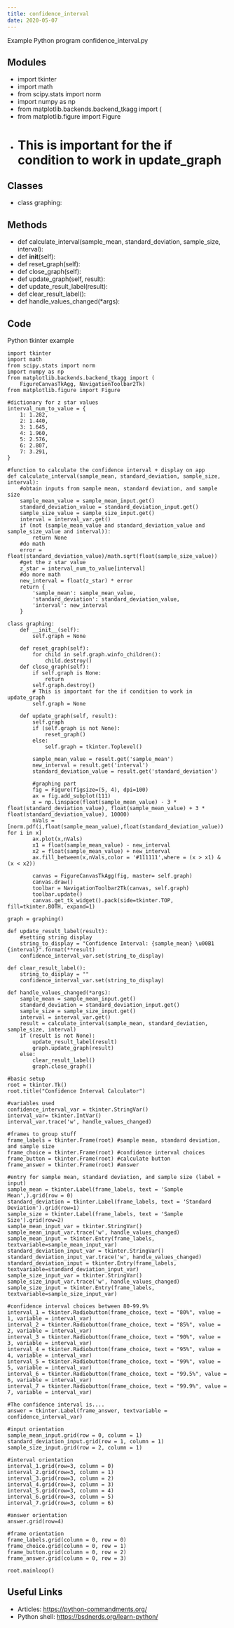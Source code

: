 ```yaml
---
title: confidence_interval
date: 2020-05-07
---
```

Example Python program confidence_interval.py

## Modules

* import tkinter
* import math
* from scipy.stats import norm
* import numpy as np
* from matplotlib.backends.backend_tkagg import (
* from matplotlib.figure import Figure
* # This is important for the if condition to work in update_graph

## Classes

* class graphing:

## Methods

* def calculate_interval(sample_mean, standard_deviation, sample_size, interval):
* def __init__(self):
* def reset_graph(self):
* def close_graph(self):
* def update_graph(self, result):
* def update_result_label(result):
* def clear_result_label():
* def handle_values_changed(*args):

## Code

Python tkinter example

    import tkinter
    import math
    from scipy.stats import norm
    import numpy as np
    from matplotlib.backends.backend_tkagg import (
        FigureCanvasTkAgg, NavigationToolbar2Tk)
    from matplotlib.figure import Figure
    
    #dictionary for z star values
    interval_num_to_value = {
        1: 1.282,
        2: 1.440,
        3: 1.645,
        4: 1.960,
        5: 2.576,
        6: 2.807,
        7: 3.291,
    }
    
    #function to calculate the confidence interval + display on app
    def calculate_interval(sample_mean, standard_deviation, sample_size, interval):
        #obtain inputs from sample mean, standard deviation, and sample size
        sample_mean_value = sample_mean_input.get()
        standard_deviation_value = standard_deviation_input.get()
        sample_size_value = sample_size_input.get()
        interval = interval_var.get()
        if (not (sample_mean_value and standard_deviation_value and sample_size_value and interval)):
            return None
        #do math
        error = float(standard_deviation_value)/math.sqrt(float(sample_size_value))
        #get the z star value
        z_star = interval_num_to_value[interval]
        #do more math
        new_interval = float(z_star) * error
        return {
            'sample_mean': sample_mean_value,
            'standard_deviation': standard_deviation_value,
            'interval': new_interval
        }
    
    class graphing:
        def __init__(self):
            self.graph = None
    
        def reset_graph(self):
            for child in self.graph.winfo_children():
                child.destroy()
        def close_graph(self):
            if self.graph is None:
                return
            self.graph.destroy()
            # This is important for the if condition to work in update_graph
            self.graph = None
    
        def update_graph(self, result):
            self.graph
            if (self.graph is not None):
                reset_graph()
            else:
                self.graph = tkinter.Toplevel()
    
            sample_mean_value = result.get('sample_mean')
            new_interval = result.get('interval')
            standard_deviation_value = result.get('standard_deviation')
    
            #graphing part
            fig = Figure(figsize=(5, 4), dpi=100)
            ax = fig.add_subplot(111)
            x = np.linspace(float(sample_mean_value) - 3 * float(standard_deviation_value), float(sample_mean_value) + 3 * float(standard_deviation_value), 10000)
            nVals = [norm.pdf(i,float(sample_mean_value),float(standard_deviation_value)) for i in x]
            ax.plot(x,nVals)
            x1 = float(sample_mean_value) - new_interval
            x2 = float(sample_mean_value) + new_interval
            ax.fill_between(x,nVals,color = '#111111',where = (x > x1) & (x < x2))
    
            canvas = FigureCanvasTkAgg(fig, master= self.graph)
            canvas.draw()
            toolbar = NavigationToolbar2Tk(canvas, self.graph)
            toolbar.update()
            canvas.get_tk_widget().pack(side=tkinter.TOP, fill=tkinter.BOTH, expand=1)
    
    graph = graphing()
    
    def update_result_label(result):
        #setting string display
        string_to_display = "Confidence Interval: {sample_mean} \u00B1 {interval}".format(**result)
        confidence_interval_var.set(string_to_display)
    
    def clear_result_label():
        string_to_display = ""
        confidence_interval_var.set(string_to_display)
    
    def handle_values_changed(*args):
        sample_mean = sample_mean_input.get()
        standard_deviation = standard_deviation_input.get()
        sample_size = sample_size_input.get()
        interval = interval_var.get()
        result = calculate_interval(sample_mean, standard_deviation, sample_size, interval)
        if (result is not None):
            update_result_label(result)
            graph.update_graph(result)
        else:
            clear_result_label()
            graph.close_graph()
    
    #basic setup
    root = tkinter.Tk()
    root.title("Confidence Interval Calculator")
    
    #variables used
    confidence_interval_var = tkinter.StringVar()
    interval_var= tkinter.IntVar()
    interval_var.trace('w', handle_values_changed)
    
    #frames to group stuff
    frame_labels = tkinter.Frame(root) #sample mean, standard deviation, and sample size
    frame_choice = tkinter.Frame(root) #confidence interval choices
    frame_button = tkinter.Frame(root) #calculate button
    frame_answer = tkinter.Frame(root) #answer
    
    #entry for sample mean, standard deviation, and sample size (label + input)
    sample_mean = tkinter.Label(frame_labels, text = 'Sample Mean',).grid(row = 0)
    standard_deviation = tkinter.Label(frame_labels, text = 'Standard Deviation').grid(row=1)
    sample_size = tkinter.Label(frame_labels, text = 'Sample Size').grid(row=2)
    sample_mean_input_var = tkinter.StringVar()
    sample_mean_input_var.trace('w', handle_values_changed)
    sample_mean_input = tkinter.Entry(frame_labels, textvariable=sample_mean_input_var)
    standard_deviation_input_var = tkinter.StringVar()
    standard_deviation_input_var.trace('w', handle_values_changed)
    standard_deviation_input = tkinter.Entry(frame_labels, textvariable=standard_deviation_input_var)
    sample_size_input_var = tkinter.StringVar()
    sample_size_input_var.trace('w', handle_values_changed)
    sample_size_input = tkinter.Entry(frame_labels, textvariable=sample_size_input_var)
    
    #confidence interval choices between 80-99.9%
    interval_1 = tkinter.Radiobutton(frame_choice, text = "80%", value = 1, variable = interval_var)
    interval_2 = tkinter.Radiobutton(frame_choice, text = "85%", value = 2, variable = interval_var)
    interval_3 = tkinter.Radiobutton(frame_choice, text = "90%", value = 3, variable = interval_var)
    interval_4 = tkinter.Radiobutton(frame_choice, text = "95%", value = 4, variable = interval_var)
    interval_5 = tkinter.Radiobutton(frame_choice, text = "99%", value = 5, variable = interval_var)
    interval_6 = tkinter.Radiobutton(frame_choice, text = "99.5%", value = 6, variable = interval_var)
    interval_7 = tkinter.Radiobutton(frame_choice, text = "99.9%", value = 7, variable = interval_var)
    
    #The confidence interval is....
    answer = tkinter.Label(frame_answer, textvariable = confidence_interval_var)
    
    #input orientation
    sample_mean_input.grid(row = 0, column = 1)
    standard_deviation_input.grid(row = 1, column = 1)
    sample_size_input.grid(row = 2, column = 1)
    
    #interval orientation
    interval_1.grid(row=3, column = 0)
    interval_2.grid(row=3, column = 1)
    interval_3.grid(row=3, column = 2)
    interval_4.grid(row=3, column = 3)
    interval_5.grid(row=3, column = 4)
    interval_6.grid(row=3, column = 5)
    interval_7.grid(row=3, column = 6)
    
    #answer orientation
    answer.grid(row=4)
    
    #frame orientation
    frame_labels.grid(column = 0, row = 0)
    frame_choice.grid(column = 0, row = 1)
    frame_button.grid(column = 0, row = 2)
    frame_answer.grid(column = 0, row = 3)
    
    root.mainloop()
    

## Useful Links

- Articles: https://python-commandments.org/
- Python shell: https://bsdnerds.org/learn-python/
